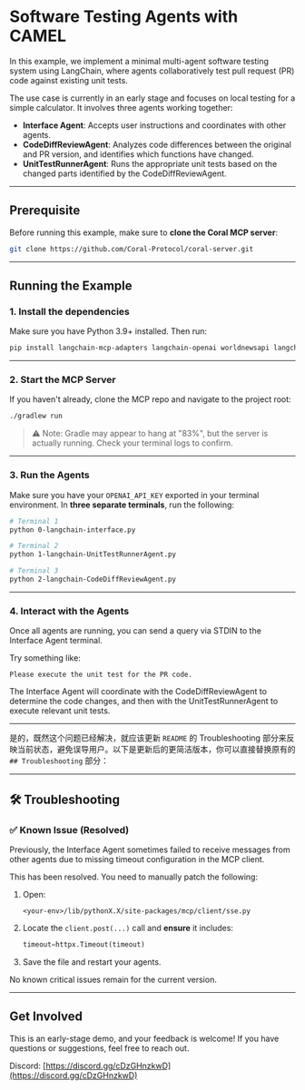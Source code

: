 # Software Testing Agents with CAMEL

In this example, we implement a minimal multi-agent software testing system using LangChain, where agents collaboratively test pull request (PR) code against existing unit tests.

The use case is currently in an early stage and focuses on local testing for a simple calculator. It involves three agents working together:

* **Interface Agent**: Accepts user instructions and coordinates with other agents.
* **CodeDiffReviewAgent**: Analyzes code differences between the original and PR version, and identifies which functions have changed.
* **UnitTestRunnerAgent**: Runs the appropriate unit tests based on the changed parts identified by the CodeDiffReviewAgent.

---

## Prerequisite

Before running this example, make sure to **clone the Coral MCP server**:

```bash
git clone https://github.com/Coral-Protocol/coral-server.git
```

---

## Running the Example

### 1. Install the dependencies

Make sure you have Python 3.9+ installed. Then run:

```bash
pip install langchain-mcp-adapters langchain-openai worldnewsapi langchain langchain-core
```
---

### 2. Start the MCP Server

If you haven't already, clone the MCP repo and navigate to the project root:

```bash
./gradlew run
```

> ⚠️ Note: Gradle may appear to hang at "83%", but the server is actually running. Check your terminal logs to confirm.

---

### 3. Run the Agents

Make sure you have your `OPENAI_API_KEY` exported in your terminal environment.
In **three separate terminals**, run the following:

```bash
# Terminal 1
python 0-langchain-interface.py
```

```bash
# Terminal 2
python 1-langchain-UnitTestRunnerAgent.py
```

```bash
# Terminal 3
python 2-langchain-CodeDiffReviewAgent.py
```

---

### 4. Interact with the Agents

Once all agents are running, you can send a query via STDIN to the Interface Agent terminal.

Try something like:

```
Please execute the unit test for the PR code.
```

The Interface Agent will coordinate with the CodeDiffReviewAgent to determine the code changes, and then with the UnitTestRunnerAgent to execute relevant unit tests.

---

是的，既然这个问题已经解决，就应该更新 `README` 的 Troubleshooting 部分来反映当前状态，避免误导用户。以下是更新后的更简洁版本，你可以直接替换原有的 `## Troubleshooting` 部分：

---

## 🛠️ Troubleshooting

### ✅ Known Issue (Resolved)

Previously, the Interface Agent sometimes failed to receive messages from other agents due to missing timeout configuration in the MCP client.

This has been resolved.
You need to manually patch the following:

1. Open:

   ```
   <your-env>/lib/pythonX.X/site-packages/mcp/client/sse.py
   ```

2. Locate the `client.post(...)` call and **ensure** it includes:

   ```python
   timeout=httpx.Timeout(timeout)
   ```

3. Save the file and restart your agents.

No known critical issues remain for the current version.

---

## Get Involved

This is an early-stage demo, and your feedback is welcome!
If you have questions or suggestions, feel free to reach out.

Discord: [https://discord.gg/cDzGHnzkwD](https://discord.gg/cDzGHnzkwD)

